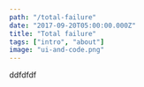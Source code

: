 ```yaml
---
path: "/total-failure"
date: "2017-09-20T05:00:00.000Z"
title: "Total failure"
tags: ["intro", "about"]
image: "ui-and-code.png"
---
```




ddfdfdf